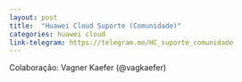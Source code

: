 ```yaml
---
layout: post
title:  "Huawei Cloud Suporte (Comunidade)"
categories: huawei cloud
link-telegram: https://telegram.me/HC_suporte_comunidade
---
```

Colaboração: Vagner Kaefer (@vagkaefer)
